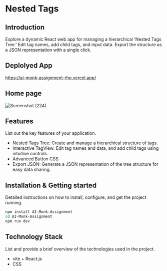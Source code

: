 # Nested Tags

## Introduction
Explore a dynamic React web app for managing a hierarchical 'Nested Tags Tree.' Edit tag names, add child tags, and input data. Export the structure as a JSON representation with a single click. 

## Deplolyed App
https://ai-monk-assignment-rho.vercel.app/

## Home page
![Screenshot (224)](https://github.com/rahulyadav826870/AI-Monk-Assignment/assets/103634544/6fc05d81-b1a0-4ba9-9685-3ddb15b086f8)

## Features
List out the key features of your application.

- Nested Tags Tree: Create and manage a hierarchical structure of tags.
- Interactive TagView: Edit tag names and data, and add child tags using intuitive controls.
- Advanced Button CSS
- Export JSON: Generate a JSON representation of the tree structure for easy data sharing.


## Installation & Getting started
Detailed instructions on how to install, configure, and get the project running.

```bash
npm install AI-Monk-Assignment
cd AI-Monk-Assignment
npm run dev
```

## Technology Stack
List and provide a brief overview of the technologies used in the project.

- vite + React.js
- CSS
